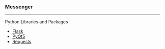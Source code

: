 ### Messenger
___

Python Libraries and Packages
* [Flask](https://pypi.org/project/Flask/)
* [PyQt5](https://pypi.org/project/PyQt5/)
* [Requests](https://pypi.org/project/requests/)



